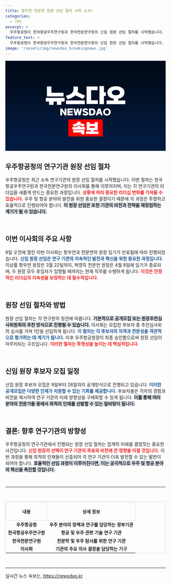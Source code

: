```yaml
---
title: 항우연·천문연 원장 선임 절차 시작 소식!
categories:
  - 기타
excerpt: >
  우주항공청이 한국항공우주연구원과 한국천문연구원의 신임 원장 선임 절차를 시작했습니다. 공개 모집 기간은 9일부터 26일까지! 과연 새로운 리더는 누구? 클릭해 확인해보세요!
feature_text: >
  우주항공청이 한국항공우주연구원과 한국천문연구원의 신임 원장 선임 절차를 시작했습니다. 공개 모집 기간은 9일부터 26일까지! 과연 새로운 리더는 누구? 클릭해 확인해보세요!
image: '/assets/img/newsdao_breakingnews.jpg'
---
```


<p><img src="/assets/img/newsdao_breakingnews.jpg" alt="flaretime 속보" /></p>

<h2 data-ke-size="size26">우주항공청의 연구기관 원장 선임 절차</h2>

<p data-ke-size="size16">우주항공청은 최근 소속 연구기관의 원장 선임 절차를 시작했습니다. 이번 절차는 한국항공우주연구원과 한국천문연구원의 이사회를 통해 이루어지며, 이는 각 연구기관의 리더십을 새롭게 만드는 중요한 과정입니다. <b><span style="color: #ee2323;">상황에 따라 중요한 리더십 변화를 가져올 수 있습니다.</span></b> 우주 및 항공 분야의 발전을 위한 중요한 결정이기 때문에 각 과정은 투명하고 효율적으로 진행되어야 합니다. <b><span style="background-color: #21538527;">이 원장 선임은 또한 기관의 비전과 전략을 재정립하는 계기가 될 수 있습니다.</span></b></p>

<p data-ke-size="size16">&nbsp;</p>

<h2 data-ke-size="size26">이번 이사회의 주요 사항</h2>

<p data-ke-size="size16">9일 오전에 열린 이번 이사회는 항우연과 천문연의 원장 임기가 만료됨에 따라 진행되었습니다. <b><span style="color: #1a5490;">신임 원장 선임은 연구 기관의 지속적인 발전과 혁신을 위한 중요한 과정입니다.</span></b> 이상률 항우연 원장은 3월 22일까지, 박영득 천문연 원장은 4월 8일에 임기가 종료되며, 두 원장 모두 후임자가 임명될 때까지는 현재 직무를 수행하게 됩니다. <b><span style="color: #ee2323;">이것은 안정적인 리더십의 지속성을 보장하는 데 필수적입니다.</span></b></p>

<p data-ke-size="size16">&nbsp;</p>

<h2 data-ke-size="size26">원장 선임 절차와 방법</h2>

<p data-ke-size="size16">원장 선임 절차는 각 연구원의 정관에 따릅니다. <b><span style="background-color: #21538527;">기본적으로 공개모집 또는 원장추천심사위원회의 추천 방식으로 진행될 수 있습니다.</span></b> 이사회는 모집한 후보자 중 추진심사위의 심사를 거쳐 1인을 선임하게 됩니다. <b><span style="color: #1a5490;">이 절차는 각 후보자의 자격과 전문성을 객관적으로 평가하는 데 계기가 됩니다.</span></b> 이후 우주항공청장이 최종 승인함으로써 원장 선임이 마무리되는 구조입니다. <b><span style="color: #ee2323;">이러한 절차는 투명성을 높이는 데 핵심적입니다.</span></b></p>

<p data-ke-size="size16">&nbsp;</p>

<h2 data-ke-size="size26">신임 원장 후보자 모집 일정</h2>

<p data-ke-size="size16">신임 원장 후보자 모집은 9일부터 26일까지 공개방식으로 진행되고 있습니다. <b><span style="color: #1a5490;">이러한 공개모집은 다양한 인재가 지원할 수 있는 기회를 제공합니다.</span></b> 후보자들은 각자의 경험과 비전을 제시하여 연구 기관의 미래 방향성을 구체화할 수 있게 됩니다. <b><span style="background-color: #21538527;">이를 통해 여러 분야의 전문가들 중에서 최적의 인재를 선발할 수 있는 밑바탕이 됩니다.</span></b></p>

<p data-ke-size="size16">&nbsp;</p>

<h2 data-ke-size="size26">결론: 향후 연구기관의 방향성</h2>

<p data-ke-size="size16">우주항공청의 연구기관에서 진행되는 원장 선임 절차는 업계의 미래를 결정짓는 중요한 사건입니다. <b><span style="color: #ee2323;">신임 원장의 선택이 연구 기관의 목표와 비전에 큰 영향을 미칠 것입니다.</span></b> 이번 과정을 통해 최적의 인재들이 선출되어 각 연구 기관이 더욱 발전할 수 있는 발판이 되어야 합니다. <b><span style="background-color: #21538527;">효율적인 선임 과정이 이루어진다면, 이는 궁극적으로 우주 및 항공 분야의 혁신을 촉진할 것입니다.</span></b></p>

<p data-ke-size="size16">&nbsp;</p> 

<hr style="height:1px; background-color:#000; border:none;"/>

<p data-ke-size="size16">&nbsp;</p> 

<table style="width: 100%; border: 1px solid #dcdcdc; border-collapse: collapse;">
  <tr>
    <th style="text-align: center; height: 50px; border: 1px solid #dcdcdc;"><b>내용</b></th>
    <th style="text-align: center; height: 50px; border: 1px solid #dcdcdc;"><b>상세 정보</b></th>
  </tr>
  <tr>
    <td style="text-align: center; height: 17px;"><b>우주항공청</b></td>
    <td style="text-align: center; height: 17px;"><b>우주 분야의 정책과 연구를 담당하는 정부기관</b></td>
  </tr>
  <tr>
    <td style="text-align: center; height: 17px;"><b>한국항공우주연구원</b></td>
    <td style="text-align: center; height: 17px;"><b>항공 및 우주 관련 기술 연구 기관</b></td>
  </tr>
  <tr>
    <td style="text-align: center; height: 17px;"><b>한국천문연구원</b></td>
    <td style="text-align: center; height: 17px;"><b>천문학 및 우주 탐사를 위한 연구 기관</b></td>
  </tr>
  <tr>
    <td style="text-align: center; height: 17px;"><b>이사회</b></td>
    <td style="text-align: center; height: 17px;"><b>기관의 주요 의사 결정을 담당하는 기구</b></td>
  </tr>
</table>

<p data-ke-size="size16">&nbsp;</p> 

<hr style="height:1px; background-color:#000; border:none;"/>
실시간 뉴스 속보는, <a href="https://newsdao.kr" rel="dofollow">https://newsdao.kr</a>


